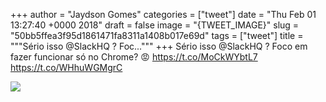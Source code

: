 
+++
author = "Jaydson Gomes"
categories = ["tweet"]
date = "Thu Feb 01 13:27:40 +0000 2018"
draft = false
image = "{TWEET_IMAGE}"
slug = "50bb5ffea3f95d1861471fa8311a1408b017e69d"
tags = ["tweet"]
title = """Sério isso @SlackHQ ? Foc..."""
+++
Sério isso @SlackHQ ? Foco em fazer funcionar só no Chrome? 😡
https://t.co/MoCkWYbtL7 https://t.co/WHhuWGMgrC

![](/images/tweet-media/959055653204570113-DU8_j4UXkAA6XlW.jpg)